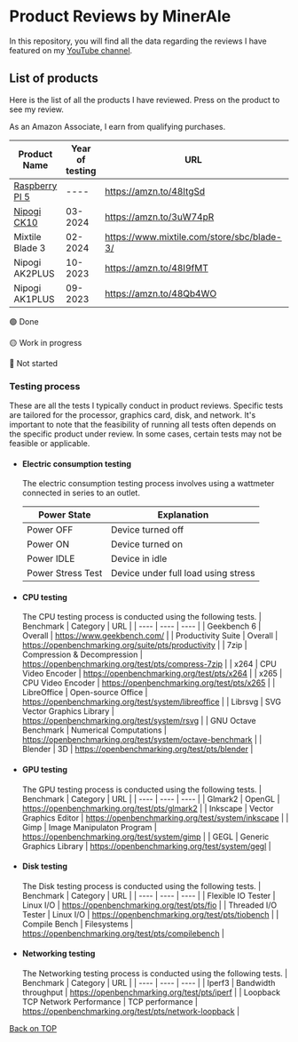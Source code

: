 # Product Reviews by MinerAle

In this repository, you will find all the data regarding the reviews I have featured on my [YouTube channel](https://www.youtube.com/@MinerAle).

## List of products

Here is the list of all the products I have reviewed. Press on the product to see my review.

As an Amazon Associate, I earn from qualifying purchases.

| Product Name | Year of testing | URL | Review status |
| ---- | ---- | ---- | ---- |
| [Raspberry PI 5](https://github.com/MinerAle00/reviews/issues/1) | ---- | https://amzn.to/48ItgSd | 🔴 |
| [Nipogi CK10](https://github.com/MinerAle00/reviews/issues/2) | 03-2024 | https://amzn.to/3uW74pR | 🟡 |
| Mixtile Blade 3 | 02-2024 | https://www.mixtile.com/store/sbc/blade-3/ | 🟢 |
| Nipogi AK2PLUS | 10-2023 | https://amzn.to/48I9fMT | 🟢 |
| Nipogi AK1PLUS | 09-2023 | https://amzn.to/48Qb4WO | 🟢 |


🟢 Done

🟡 Work in progress

🔴 Not started

### Testing process

These are all the tests I typically conduct in product reviews. Specific tests are tailored for the processor, graphics card, disk, and network. It's important to note that the feasibility of running all tests often depends on the specific product under review. In some cases, certain tests may not be feasible or applicable.

- #### Electric consumption testing
  The electric consumption testing process involves using a wattmeter connected in series to an outlet.
  
  | Power State | Explanation |
  | ---- | ---- |
  | Power OFF	| Device turned off |
  | Power ON | Device turned on |
  | Power IDLE | Device in idle |
  | Power Stress Test | Device under full load using stress |
  
- #### CPU testing
  The CPU testing process is conducted using the following tests.
  | Benchmark | Category | URL |
  | ---- | ---- | ---- |
  | Geekbench 6 | Overall | https://www.geekbench.com/ |
  | Productivity Suite | Overall | https://openbenchmarking.org/suite/pts/productivity |
  | 7zip | Compression & Decompression | https://openbenchmarking.org/test/pts/compress-7zip |
  | x264 | CPU Video Encoder | https://openbenchmarking.org/test/pts/x264 |
  | x265 | CPU Video Encoder | https://openbenchmarking.org/test/pts/x265 |
  | LibreOffice | Open-source Office | https://openbenchmarking.org/test/system/libreoffice |
  | Librsvg | SVG Vector Graphics Library | https://openbenchmarking.org/test/system/rsvg |
  | GNU Octave Benchmark | Numerical Computations | https://openbenchmarking.org/test/system/octave-benchmark |
  | Blender | 3D | https://openbenchmarking.org/test/pts/blender |

- #### GPU testing
  The GPU testing process is conducted using the following tests.
  | Benchmark | Category | URL |
  | ---- | ---- | ---- |
  | Glmark2 | OpenGL | https://openbenchmarking.org/test/pts/glmark2 |
  | Inkscape | Vector Graphics Editor | https://openbenchmarking.org/test/system/inkscape |
  | Gimp | Image Manipulaton Program | https://openbenchmarking.org/test/system/gimp |
  | GEGL | Generic Graphics Library | https://openbenchmarking.org/test/system/gegl |

- #### Disk testing
  The Disk testing process is conducted using the following tests.
  | Benchmark | Category | URL |
  | ---- | ---- | ---- |
  | Flexible IO Tester | Linux I/O | https://openbenchmarking.org/test/pts/fio |
  | Threaded I/O Tester | Linux I/O | https://openbenchmarking.org/test/pts/tiobench |
  | Compile Bench | Filesystems | https://openbenchmarking.org/test/pts/compilebench | 
  
- #### Networking testing
  The Networking testing process is conducted using the following tests.
  | Benchmark | Category | URL |
  | ---- | ---- | ---- |
  | Iperf3 | Bandwidth throughput | https://openbenchmarking.org/test/pts/iperf |
  | Loopback TCP Network Performance | TCP performance | https://openbenchmarking.org/test/pts/network-loopback |
    
[Back on TOP](https://github.com/MinerAle00/reviews/tree/main)
